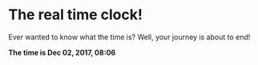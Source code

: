 # The real time clock!

Ever wanted to know what the time is? Well, your journey is about to end!

**The time is Dec 02, 2017, 08:06**